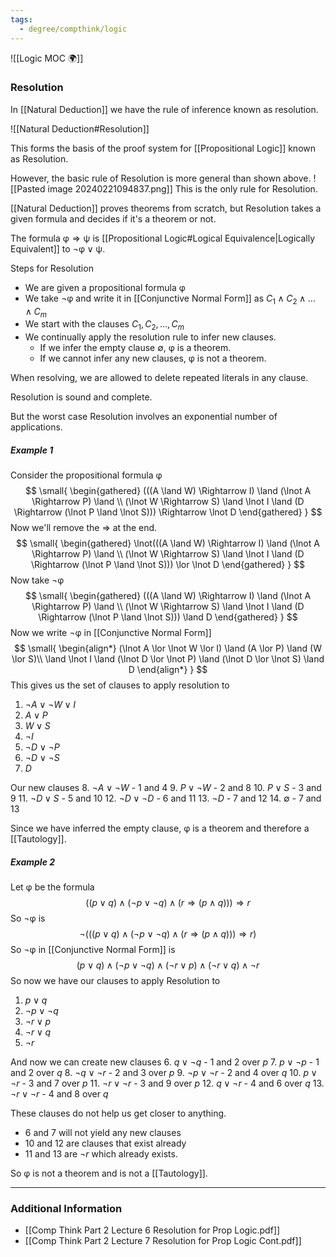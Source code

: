 ```yaml
---
tags:
  - degree/compthink/logic
---
```

![[Logic MOC 🌍]]

### Resolution

In [[Natural Deduction]] we have the rule of inference known as resolution.

![[Natural Deduction#Resolution]]

This forms the basis of the proof system for [[Propositional Logic]] known as Resolution.

However, the basic rule of Resolution is more general than shown above.
![[Pasted image 20240221094837.png]]
This is the only rule for Resolution.

[[Natural Deduction]] proves theorems from scratch, but Resolution takes a given formula and decides if it's a theorem or not.

The formula $\upvarphi \Rightarrow \uppsi$ is [[Propositional Logic#Logical Equivalence|Logically Equivalent]] to $\lnot \upvarphi \lor \uppsi$.

Steps for Resolution
- We are given a propositional formula $\upvarphi$
- We take $\lnot \upvarphi$ and write it in [[Conjunctive Normal Form]] as $C_{1} \land C_{2} \land \ldots \land C_{m}$
- We start with the clauses $C_{1}, C_{2}, \ldots, C_{m}$
- We continually apply the resolution rule to infer new clauses.
	- If we infer the empty clause $\emptyset$, $\upvarphi$ is a theorem.
	- If we cannot infer any new clauses, $\upvarphi$ is not a theorem.

When resolving, we are allowed to delete repeated literals in any clause.

Resolution is sound and complete.

But the worst case Resolution involves an exponential number of applications.

##### Example 1
Consider the propositional formula $\upvarphi$
$$
\small{
\begin{gathered}
(((A \land W) \Rightarrow I) \land (\lnot A \Rightarrow P) \land \\
(\lnot W \Rightarrow S) \land \lnot I \land (D \Rightarrow (\lnot P \land \lnot S))) \Rightarrow \lnot D
\end{gathered}
}
$$
Now we'll remove the $\Rightarrow$ at the end.
$$
\small{
\begin{gathered}
\lnot(((A \land W) \Rightarrow I) \land (\lnot A \Rightarrow P) \land \\
(\lnot W \Rightarrow S) \land \lnot I \land (D \Rightarrow (\lnot P \land \lnot S))) \lor \lnot D
\end{gathered}
}
$$
Now take $\lnot \upvarphi$
$$
\small{
\begin{gathered}
(((A \land W) \Rightarrow I) \land (\lnot A \Rightarrow P) \land \\
(\lnot W \Rightarrow S) \land \lnot I \land (D \Rightarrow (\lnot P \land \lnot S))) \land D
\end{gathered}
}
$$
Now we write $\lnot \upvarphi$ in [[Conjunctive Normal Form]]
$$
\small{
\begin{align*}
(\lnot A \lor \lnot W \lor I) \land (A \lor P) \land (W \lor S)\\ \land \lnot I \land (\lnot D \lor \lnot P) \land (\lnot D \lor \lnot S) \land D
\end{align*}
}
$$
This gives us the set of clauses to apply resolution to
1. $\lnot A \lor \lnot W \lor I$
2. $A \lor P$
3. $W \lor S$
4. $\lnot I$
5. $\lnot D \lor \lnot P$
6. $\lnot D \lor \lnot S$
7. $D$

Our new clauses
8. $\lnot A \lor \lnot W$ - 1 and 4
9. $P \lor \lnot W$ - 2 and 8
10. $P \lor S$ - 3 and 9
11. $\lnot D \lor S$ - 5 and 10
12. $\lnot D \lor \lnot D$ - 6 and 11
13. $\lnot D$ - 7 and 12
14. $\emptyset$ - 7 and 13

Since we have inferred the empty clause, $\upvarphi$ is a theorem and therefore a [[Tautology]].

##### Example 2

Let $\upvarphi$ be the formula
$$
((p \lor q) \land (\lnot p \lor \lnot q) \land (r \Rightarrow (p \land q))) \Rightarrow r
$$
So $\lnot \upvarphi$ is
$$
\lnot (((p \lor q) \land (\lnot p \lor \lnot q) \land (r \Rightarrow (p \land q))) \Rightarrow r)
$$
So $\lnot \upvarphi$ in [[Conjunctive Normal Form]] is
$$
(p \lor q) \land (\lnot p \lor \lnot q) \land (\lnot r \lor p) \land (\lnot r \lor q) \land \lnot r
$$
So now we have our clauses to apply Resolution to
1. $p \lor q$
2. $\lnot p \lor \lnot q$
3. $\lnot r \lor p$
4. $\lnot r \lor q$
5. $\lnot r$

And now we can create new clauses 
6. $q \lor \lnot q$ - 1 and 2 over $p$
7. $p \lor \lnot p$ - 1 and 2 over $q$
8. $\lnot q \lor \lnot r$ - 2 and 3 over $p$
9. $\lnot p \lor \lnot r$ - 2 and 4 over $q$
10. $p \lor \lnot r$ - 3 and 7 over $p$
11. $\lnot r \lor \lnot r$ - 3 and 9 over $p$
12. $q \lor \lnot r$ - 4 and 6 over $q$
13. $\lnot r \lor \lnot r$ - 4 and 8 over $q$

These clauses do not help us get closer to anything.
- 6 and 7 will not yield any new clauses
- 10 and 12 are clauses that exist already 
- 11 and 13 are $\lnot r$ which already exists.

So $\upvarphi$ is not a theorem and is not a [[Tautology]].

---
### Additional Information

- [[Comp Think Part 2 Lecture 6 Resolution for Prop Logic.pdf]]
- [[Comp Think Part 2 Lecture 7 Resolution for Prop Logic Cont.pdf]]


